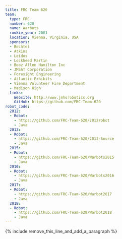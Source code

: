 ```yaml
---
title: FRC Team 620
team:
  type: FRC
  number: 620
  name: Warbots
  rookie_year: 2001
  location: Vienna, Virginia, USA
  sponsors:
  - Bechtel
  - Atkins
  - Leidos
  - Lockheed Martin
  - Booz Allen Hamilton Inc
  - JMSAT Corporation
  - Foresight Engineering
  - Atlantic Exhibits
  - Vienna Volunteer Fire Department
  - Madison High
  links:
    Website: http://www.jmhsrobotics.org
    GitHub: https://github.com/FRC-Team-620
robot_code:
  2012:
  - Robot:
    - https://github.com/FRC-Team-620/2012robot
    - Java
  2013:
  - Robot:
    - https://github.com/FRC-Team-620/2013-Source
    - Java
  2015:
  - Robot:
    - https://github.com/FRC-Team-620/Warbots2015
    - Java
  2016:
  - Robot:
    - https://github.com/FRC-Team-620/Warbots2016
    - Java
  2017:
  - Robot:
    - https://github.com/FRC-Team-620/Warbot2017
    - Java
  2018:
  - Robot:
    - https://github.com/FRC-Team-620/Warbot2018
    - Java
---
```


{% include remove_this_line_and_add_a_paragraph %}